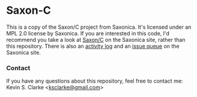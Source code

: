 # Saxon-C

This is a copy of the Saxon/C project from Saxonica.  It's licensed under an MPL 2.0 license by Saxonica.  If you are interested in this code, I'd recommend you take a look at [Saxon/C](http://www.saxonica.com/saxon-c/index.xml) on the Saxonica site, rather than this repository.  There is also an [activity log](https://saxonica.plan.io/projects/saxon-c/activity) and an [issue queue](https://saxonica.plan.io/projects/saxon-c/issues) on the Saxonica site.

### Contact

If you have any questions about this repository, feel free to contact me: Kevin S. Clarke <[ksclarke@gmail.com](mailto:ksclarke@gmail.com)>
